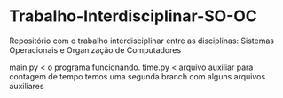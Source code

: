 # Trabalho-Interdisciplinar-SO-OC
Repositório com o trabalho interdisciplinar entre as disciplinas: Sistemas Operacionais e Organização de Computadores

main.py < o programa funcionando.
time.py < arquivo auxiliar para contagem de tempo
temos uma segunda branch com alguns arquivos auxiliares

